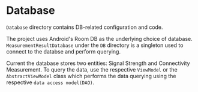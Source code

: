 # Database

`Database` directory contains DB-related configuration and code. 

The project uses Android's Room DB as the underlying choice of database. `MeasurementResultDatabase` under the `DB` directory is a singleton used to connect to the databse and perform querying.

Current the database stores two entities: Signal Strength and Connectivity Measurement.
To query the data, use the respective `ViewModel` or the `AbstractViewModel` class which performs the data querying using the respective `data access model(DAO)`.
